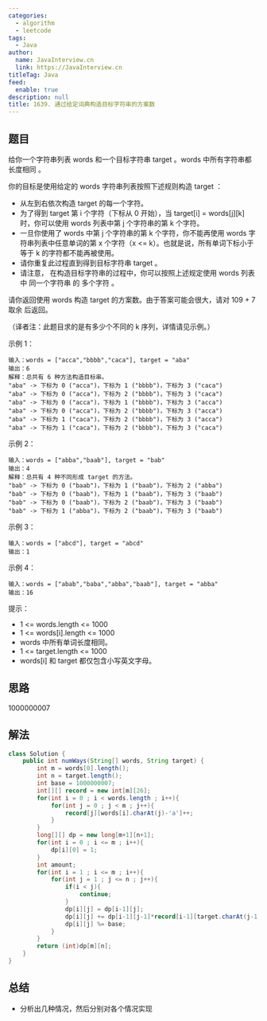```yaml
---
categories: 
  - algorithm
  - leetcode
tags: 
  - Java
author: 
  name: JavaInterview.cn
  link: https://JavaInterview.cn
titleTag: Java
feed: 
  enable: true
description: null
title: 1639. 通过给定词典构造目标字符串的方案数
---
```


## 题目
给你一个字符串列表 words 和一个目标字符串 target 。words 中所有字符串都 长度相同  。

你的目标是使用给定的 words 字符串列表按照下述规则构造 target ：

* 从左到右依次构造 target 的每一个字符。
* 为了得到 target 第 i 个字符（下标从 0 开始），当 target[i] = words[j][k] 时，你可以使用 words 列表中第 j 个字符串的第 k 个字符。
* 一旦你使用了 words 中第 j 个字符串的第 k 个字符，你不能再使用 words 字符串列表中任意单词的第 x 个字符（x <= k）。也就是说，所有单词下标小于等于 k 的字符都不能再被使用。
* 请你重复此过程直到得到目标字符串 target 。
* 请注意， 在构造目标字符串的过程中，你可以按照上述规定使用 words 列表中 同一个字符串 的 多个字符 。

请你返回使用 words 构造 target 的方案数。由于答案可能会很大，请对 109 + 7 取余 后返回。

（译者注：此题目求的是有多少个不同的 k 序列，详情请见示例。）



示例 1：

    输入：words = ["acca","bbbb","caca"], target = "aba"
    输出：6
    解释：总共有 6 种方法构造目标串。
    "aba" -> 下标为 0 ("acca")，下标为 1 ("bbbb")，下标为 3 ("caca")
    "aba" -> 下标为 0 ("acca")，下标为 2 ("bbbb")，下标为 3 ("caca")
    "aba" -> 下标为 0 ("acca")，下标为 1 ("bbbb")，下标为 3 ("acca")
    "aba" -> 下标为 0 ("acca")，下标为 2 ("bbbb")，下标为 3 ("acca")
    "aba" -> 下标为 1 ("caca")，下标为 2 ("bbbb")，下标为 3 ("acca")
    "aba" -> 下标为 1 ("caca")，下标为 2 ("bbbb")，下标为 3 ("caca")
示例 2：

    输入：words = ["abba","baab"], target = "bab"
    输出：4
    解释：总共有 4 种不同形成 target 的方法。
    "bab" -> 下标为 0 ("baab")，下标为 1 ("baab")，下标为 2 ("abba")
    "bab" -> 下标为 0 ("baab")，下标为 1 ("baab")，下标为 3 ("baab")
    "bab" -> 下标为 0 ("baab")，下标为 2 ("baab")，下标为 3 ("baab")
    "bab" -> 下标为 1 ("abba")，下标为 2 ("baab")，下标为 3 ("baab")
示例 3：

    输入：words = ["abcd"], target = "abcd"
    输出：1
示例 4：

    输入：words = ["abab","baba","abba","baab"], target = "abba"
    输出：16


提示：

* 1 <= words.length <= 1000
* 1 <= words[i].length <= 1000
* words 中所有单词长度相同。
* 1 <= target.length <= 1000
* words[i] 和 target 都仅包含小写英文字母。


## 思路

1000000007

## 解法
```java
class Solution {
    public int numWays(String[] words, String target) {
        int m = words[0].length();
        int n = target.length();
        int base = 1000000007;
        int[][] record = new int[m][26];
        for(int i = 0 ; i < words.length ; i++){
            for(int j = 0 ; j < m ; j++){
                record[j][words[i].charAt(j)-'a']++;
            }
        }
        long[][] dp = new long[m+1][n+1];
        for(int i = 0 ; i <= m ; i++){
            dp[i][0] = 1;
        }
        int amount;
        for(int i = 1 ; i <= m ; i++){
            for(int j = 1 ; j <= n ; j++){
                if(i < j){
                    continue;
                }
                dp[i][j] = dp[i-1][j];
                dp[i][j] += dp[i-1][j-1]*record[i-1][target.charAt(j-1)-'a'];
                dp[i][j] %= base;
            }
        }
        return (int)dp[m][n];
    }
}

```

## 总结

- 分析出几种情况，然后分别对各个情况实现 
